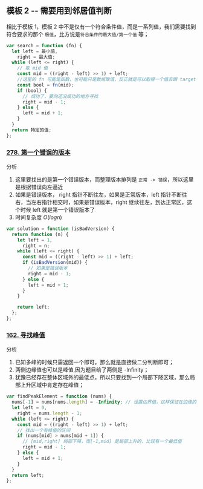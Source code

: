 <!--
 * @Author: your name
 * @Date: 2021-08-15 11:07:09
 * @LastEditTime: 2021-08-15 11:36:14
 * @LastEditors: Please set LastEditors
 * @Description: In User Settings Edit
 * @FilePath: /LeetCode-FE-Javascript/Code/专题篇/1.二分法/模板2/README.md
-->

## 模板 2 -- 需要用到邻居值判断

相比于模板 1，模板 2 中不是仅有一个符合条件值，而是一系列值，我们需要找到符合要求的那个 `极值`，比方说是`符合条件的最大值/第一个值` 等；

```javascript
var search = function (fn) {
  let left = 最小值,
    right = 最大值;
  while (left <= right) {
    // 取 mid 值
    const mid = ((right - left) >> 1) + left;
    //这里的 fn 可能是函数，也可能只是数组取值，反正就是可以取得一个值去跟 target 比较
    const bool = fn(mid);
    if (bool) {
      // 成功了，要向还没成功的地方寻找
      right = mid - 1;
    } else {
      left = mid + 1;
    }
  }
  return 特定的值;
};
```

### [278. 第一个错误的版本](https://leetcode-cn.com/problems/first-bad-version/submissions/)

分析

1. 这里要找出的是第一个错误版本，而整理版本排列是 `正常 -> 错误`，所以这里是根据错误向左逼近
2. 如果是错误版本， right 指针不断往左，如果是正常版本，left 指针不断往右，当左右指针相交时，如果是错误版本，right 继续往左，到达正常区，这个时候 left 就是第一个错误版本了
3. 时间复杂度 ${O(logn)}$

```javascript
var solution = function (isBadVersion) {
  return function (n) {
    let left = 1,
      right = n;
    while (left <= right) {
      const mid = ((right - left) >> 1) + left;
      if (isBadVersion(mid)) {
        // 如果是错误版本
        right = mid - 1;
      } else {
        left = mid + 1;
      }
    }

    return left;
  };
};
```

### [162. 寻找峰值](https://leetcode-cn.com/problems/find-peak-element/solution/mo-ban-2-xu-yao-shi-yong-dao-lin-ju-zhi-j0k8x/)

分析

1.  已知多峰的时候只需返回一个即可，那么就是直接做二分判断即可；
2.  两侧边缘值也可以是峰值,因为题目给了两侧是 -Infinity；
3.  犹豫已经存在整体区域外的最低点，所以只要找到一个局部下降区域，那么局部上升区域中肯定存在峰值；

```javascript
var findPeakElement = function (nums) {
  nums[-1] = nums[nums.length] = -Infinity; // 设置边界值，这样保证在边缘的时候也只需要两个值就能判极值
  let left = 0,
    right = nums.length - 1;
  while (left <= right) {
    const mid = ((right - left) >> 1) + left;
    // 找出一个有峰值的区间
    if (nums[mid] > nums[mid + 1]) {
      // [mid,right] 局部下降，而[-1,mid] 是局部上升的，比较有一个最低值
      right = mid - 1;
    } else {
      left = mid + 1;
    }
  }
  return left;
};
```

